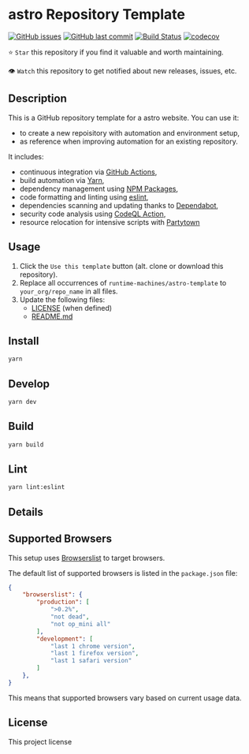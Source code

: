 # astro Repository Template

[![GitHub issues](https://img.shields.io/github/issues/runtime-machines/astro-template.svg)](https://github.com/runtime-machines/astro-template/issues)
[![GitHub last commit](https://img.shields.io/github/last-commit/runtime-machines/astro-template.svg)](https://github.com/runtime-machines/astro-template/commits/master)
[![Build Status](https://github.com/runtime-machines/astro-template/actions/workflows/ci.yml/badge.svg)](https://github.com/runtime-machines/astro-template/actions)
[![codecov](https://codecov.io/github/runtime-machines/astro-template/branch/master/graph/badge.svg?token=ML6UOZQGV7)](https://codecov.io/github/runtime-machines/astro-template)

⭐ `Star` this repository if you find it valuable and worth maintaining.

👁 `Watch` this repository to get notified about new releases, issues, etc.

## Description

This is a GitHub repository template for a astro website.
You can use it:

- to create a new repoisitory with automation and environment setup,
- as reference when improving automation for an existing repository.

It includes:

- continuous integration via [GitHub Actions](https://github.com/features/actions),
- build automation via [Yarn](./package.json),
- dependency management using [NPM Packages](https://docs.npmjs.com/),
- code formatting and linting using [eslint](https://eslint.org/docs/latest/),
- dependencies scanning and updating thanks to [Dependabot](https://dependabot.com),
- security code analysis using [CodeQL Action](https://docs.github.com/en/github/finding-security-vulnerabilities-and-errors-in-your-code/about-code-scanning),
- resource relocation for intensive scripts with [Partytown](https://partytown.builder.io/)

## Usage

1. Click the `Use this template` button (alt. clone or download this repository).
1. Replace all occurrences of `runtime-machines/astro-template` to `your_org/repo_name` in all files.
1. Update the following files:
   - [LICENSE](LICENSE) (when defined)
   - [README.md](README.md)

## Install

```sh
yarn
```

## Develop

```sh
yarn dev

```

## Build

```sh
yarn build

```

## Lint

```sh
yarn lint:eslint

```

## Details


## Supported Browsers

This setup uses [Browserslist](https://github.com/browserslist/browserslist) to target browsers.

The default list of supported browsers is listed in the `package.json` file:

```json
{
	"browserslist": {
		"production": [
			">0.2%",
			"not dead",
			"not op_mini all"
		],
		"development": [
			"last 1 chrome version",
			"last 1 firefox version",
			"last 1 safari version"
		]
	},
}
```

This means that supported browsers vary based on current usage data.


## License

This project license
